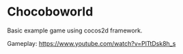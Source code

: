 # Chocoboworld
Basic example game using cocos2d framework.


Gameplay:
https://www.youtube.com/watch?v=PlTtDsk8h_s
